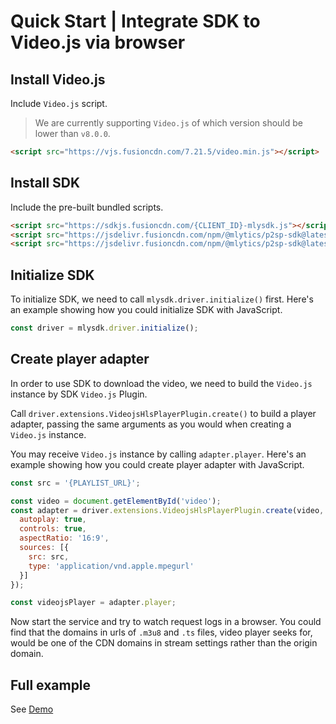 # Quick Start | Integrate SDK to Video.js via browser

## Install Video.js

Include `Video.js` script.
> We are currently supporting `Video.js` of which version should be lower than `v8.0.0`.

```html
<script src="https://vjs.fusioncdn.com/7.21.5/video.min.js"></script>
```

## Install SDK

Include the pre-built bundled scripts.

```html
<script src="https://sdkjs.fusioncdn.com/{CLIENT_ID}-mlysdk.js"></script>
<script src="https://jsdelivr.fusioncdn.com/npm/@mlytics/p2sp-sdk@latest/bundle/driver.min.js"></script>
<script src="https://jsdelivr.fusioncdn.com/npm/@mlytics/p2sp-sdk@latest/bundle/peripheral/player/videojs-hls.min.js"></script>
```

## Initialize SDK

To initialize SDK, we need to call `mlysdk.driver.initialize()` first. Here's an example showing how you could initialize SDK with JavaScript.

```javascript
const driver = mlysdk.driver.initialize();
```

## Create player adapter

In order to use SDK to download the video, we need to build the `Video.js` instance by SDK `Video.js` Plugin.

Call `driver.extensions.VideojsHlsPlayerPlugin.create()` to build a player adapter, passing the same arguments as you would when creating a `Video.js` instance.

You may receive `Video.js` instance by calling `adapter.player`. Here's an example showing how you could create player adapter with JavaScript.

```javascript
const src = '{PLAYLIST_URL}';

const video = document.getElementById('video');
const adapter = driver.extensions.VideojsHlsPlayerPlugin.create(video, {
  autoplay: true,
  controls: true,
  aspectRatio: '16:9',
  sources: [{
    src: src,
    type: 'application/vnd.apple.mpegurl'
  }]
});

const videojsPlayer = adapter.player;
```

Now start the service and try to watch request logs in a browser. You could find that the domains in urls of `.m3u8` and `.ts` files, video player seeks for, would be one of the CDN domains in stream settings rather than the origin domain.

## Full example

See [Demo](https://github.com/mlytics/mly-stream-sdk-guide/tree/new/pwa_script_in_html/Web%20SDK/Player%20Integrations/Video.js/Vanilla)
